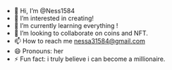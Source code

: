 - 👋 Hi, I’m @Ness1584
- 👀 I’m interested in creating!
- 🌱 I’m currently learning everything !
- 💞️ I’m looking to collaborate on coins and NFT.
- 📫 How to reach me nessa31584@gmail.com
- 😄 Pronouns: her
- ⚡ Fun fact: i truly believe i can become a millionaire.

<!---
Ness1584/Ness1584 is a ✨ special ✨ repository because its `README.md` (this file) appears on your GitHub profile.
You can click the Preview link to take a look at your changes.
--->
